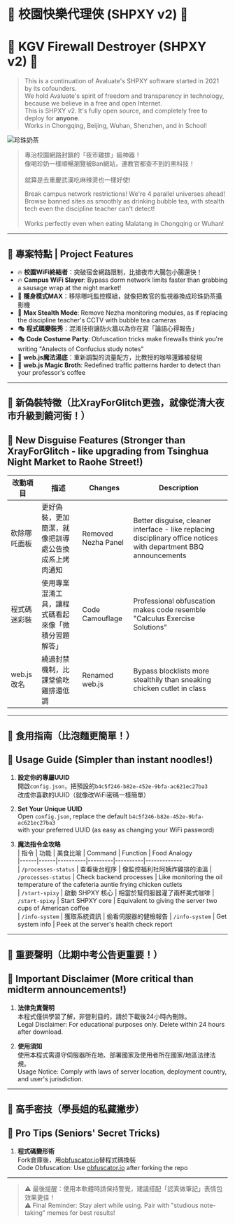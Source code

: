 # 🍜 校園快樂代理俠 (SHPXY v2) 🚀  
# 🍜 KGV Firewall Destroyer (SHPXY v2) 🚀

> This is a continuation of Avaluate's SHPXY software started in 2021 by its cofounders. <br />
> We hold Avaluate's spirit of freedom and transparency in technology, because we believe in a free and open Internet. <br />
> This is SHPXY v2. It's fully open source, and completely free to deploy for **anyone**. <br />
> Works in Chongqing, Beijing, Wuhan, Shenzhen, and in School!

![珍珠奶茶](https://images.unsplash.com/photo-1600340432752-a407bab94cc3?w=600&auto=format&fit=crop&q=60&ixlib=rb-4.0.3&ixid=M3wxMjA3fDB8MHxzZWFyY2h8NHx8QnViYmxlJTIwbWlsayUyMHRlYSUyMFRhaXdhbnxlbnwwfHwwfHx8MA%3D%3D)  

> 專治校園網路封鎖的「夜市雞排」級神器！  
> 像喝珍奶一樣順暢瀏覽被Ban網站，連教官都查不到的黑科技！<br />  
> 就算是去重慶武漢吃麻辣燙也一樣好使!  
>  
> Break campus network restrictions!  We're 4 parallel universes ahead! 
> Browse banned sites as smoothly as drinking bubble tea, with stealth tech even the discipline teacher can't detect!<br />  
> Works perfectly even when eating Malatang in Chongqing or Wuhan!  

---

## 🍢 專案特點 | Project Features  
- 🔥 **校園WiFi終結者**：突破宿舍網路限制，比搶夜市大腸包小腸還快！  
- 🔥 **Campus WiFi Slayer**: Bypass dorm network limits faster than grabbing a sausage wrap at the night market!  
- 🥷 **隱身模式MAX**：移除哪吒監控模組，就像把教官的監視器換成珍珠奶茶攝影機  
- 🥷 **Max Stealth Mode**: Remove Nezha monitoring modules, as if replacing the discipline teacher's CCTV with bubble tea cameras  
- 🎭 **程式碼變裝秀**：混淆技術讓防火牆以為你在寫「論語心得報告」  
- 🎭 **Code Costume Party**: Obfuscation tricks make firewalls think you're writing "Analects of Confucius study notes"  
- 🍜 **web.js魔法湯底**：重新調製的流量配方，比教授的咖啡還難被發現  
- 🍜 **web.js Magic Broth**: Redefined traffic patterns harder to detect than your professor's coffee  

---

## 🥷 新偽裝特徵（比XrayForGlitch更強，就像從清大夜市升級到饒河街！）  
## 🥷 New Disguise Features (Stronger than XrayForGlitch - like upgrading from Tsinghua Night Market to Raohe Street!)  

| 改動項目 | 描述 | Changes | Description  
|----------|------|---------|-----------  
| 砍除哪吒面板 | 更好偽裝，更加簡潔，就像把訓導處公告換成系上烤肉通知 | Removed Nezha Panel | Better disguise, cleaner interface - like replacing disciplinary office notices with department BBQ announcements  
| 程式碼迷彩裝 | 使用專業混淆工具，讓程式碼看起來像「微積分習題解答」 | Code Camouflage | Professional obfuscation makes code resemble "Calculus Exercise Solutions"  
| web.js改名 | 繞過封禁機制，比課堂偷吃雞排還低調 | Renamed web.js | Bypass blocklists more stealthily than sneaking chicken cutlet in class  

---

## 🍱 食用指南（比泡麵更簡單！）  
## 🍱 Usage Guide (Simpler than instant noodles!)  

1. **設定你的專屬UUID**  
   開啟`config.json`，把預設的`b4c5f246-b82e-452e-9bfa-ac621ec27ba3`  
   改成你喜歡的UUID（就像改WiFi密碼一樣簡單）  
1. **Set Your Unique UUID**  
   Open `config.json`, replace the default `b4c5f246-b82e-452e-9bfa-ac621ec27ba3`  
   with your preferred UUID (as easy as changing your WiFi password)  

2. **魔法指令全攻略**  
   | 指令 | 功能 | 美食比喻 | Command | Function | Food Analogy  
   |------|------|----------|---------|----------|-------------  
   | `/processes-status` | 查看後台程序 | 像監控福利社阿姨炸雞排的油溫 | `/processes-status` | Check backend processes | Like monitoring the oil temperature of the cafeteria auntie frying chicken cutlets  
   | `/start-spixy` | 啟動 SHPXY 核心 | 相當於幫伺服器灌了兩杯美式咖啡 | `/start-spixy` | Start SHPXY core | Equivalent to giving the server two cups of American coffee  
   | `/info-system` | 獲取系統資訊 | 偷看伺服器的健檢報告 | `/info-system` | Get system info | Peek at the server's health check report  

---

## 🚨 重要聲明（比期中考公告更重要！）  
## 🚨 Important Disclaimer (More critical than midterm announcements!)  

1. **法律免責聲明**  
   本程式僅供學習了解，非營利目的，請於下載後24小時內刪除。  
   Legal Disclaimer: For educational purposes only. Delete within 24 hours after download.  

2. **使用須知**  
   使用本程式需遵守伺服器所在地、部署國家及使用者所在國家/地區法律法規。  
   Usage Notice: Comply with laws of server location, deployment country, and user's jurisdiction.  

---

## 🍺 高手密技（學長姐的私藏撇步）  
## 🍺 Pro Tips (Seniors' Secret Tricks)  

1. **程式碼變形術**  
   Fork倉庫後，用[obfuscator.io](https://obfuscator.io)替程式碼換裝  
   Code Obfuscation: Use [obfuscator.io](https://obfuscator.io) after forking the repo  

---

> ⚠️ 最後提醒：使用本軟體時請保持警覺，建議搭配「認真做筆記」表情包效果更佳！  
> ⚠️ Final Reminder: Stay alert while using. Pair with "studious note-taking" memes for best results!  
